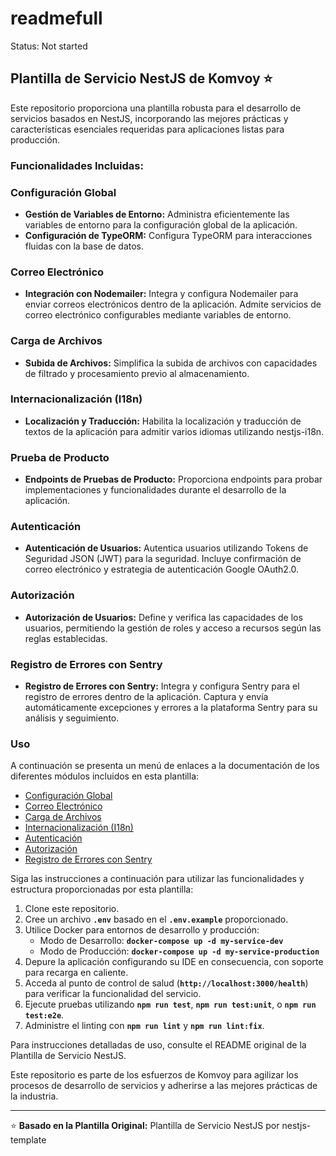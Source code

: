 # readmefull

Status: Not started

## **Plantilla de Servicio NestJS de Komvoy ⭐**

Este repositorio proporciona una plantilla robusta para el desarrollo de servicios basados en NestJS, incorporando las mejores prácticas y características esenciales requeridas para aplicaciones listas para producción.

### **Funcionalidades Incluidas:**

### Configuración Global

- **Gestión de Variables de Entorno:** Administra eficientemente las variables de entorno para la configuración global de la aplicación.
- **Configuración de TypeORM:** Configura TypeORM para interacciones fluidas con la base de datos.

### Correo Electrónico

- **Integración con Nodemailer:** Integra y configura Nodemailer para enviar correos electrónicos dentro de la aplicación. Admite servicios de correo electrónico configurables mediante variables de entorno.

### Carga de Archivos

- **Subida de Archivos:** Simplifica la subida de archivos con capacidades de filtrado y procesamiento previo al almacenamiento.

### Internacionalización (I18n)

- **Localización y Traducción:** Habilita la localización y traducción de textos de la aplicación para admitir varios idiomas utilizando nestjs-i18n.

### Prueba de Producto

- **Endpoints de Pruebas de Producto:** Proporciona endpoints para probar implementaciones y funcionalidades durante el desarrollo de la aplicación.

### Autenticación

- **Autenticación de Usuarios:** Autentica usuarios utilizando Tokens de Seguridad JSON (JWT) para la seguridad. Incluye confirmación de correo electrónico y estrategia de autenticación Google OAuth2.0.

### Autorización

- **Autorización de Usuarios:** Define y verifica las capacidades de los usuarios, permitiendo la gestión de roles y acceso a recursos según las reglas establecidas.

### Registro de Errores con Sentry

- **Registro de Errores con Sentry:** Integra y configura Sentry para el registro de errores dentro de la aplicación. Captura y envía automáticamente excepciones y errores a la plataforma Sentry para su análisis y seguimiento.

### **Uso**

A continuación se presenta un menú de enlaces a la documentación de los diferentes módulos incluidos en esta plantilla:

- [Configuración Global](./documentation/config-module.md)
- [Correo Electrónico](./documentation/email-service.md)
- [Carga de Archivos](./documentation/files-upload.md)
- [Internacionalización (I18n)](./documentation/localization-multi-language.md)
- [Autenticación](./documentation/authentication.md)
- [Autorización](./documentation/authorization.md)
- [Registro de Errores con Sentry](./documentation/sentry-logger.md)

Siga las instrucciones a continuación para utilizar las funcionalidades y estructura proporcionadas por esta plantilla:

1. Clone este repositorio.
2. Cree un archivo **`.env`** basado en el **`.env.example`** proporcionado.
3. Utilice Docker para entornos de desarrollo y producción:
   - Modo de Desarrollo: **`docker-compose up -d my-service-dev`**
   - Modo de Producción: **`docker-compose up -d my-service-production`**
4. Depure la aplicación configurando su IDE en consecuencia, con soporte para recarga en caliente.
5. Acceda al punto de control de salud (**`http://localhost:3000/health`**) para verificar la funcionalidad del servicio.
6. Ejecute pruebas utilizando **`npm run test`**, **`npm run test:unit`**, o **`npm run test:e2e`**.
7. Administre el linting con **`npm run lint`** y **`npm run lint:fix`**.

Para instrucciones detalladas de uso, consulte el README original de la Plantilla de Servicio NestJS.

Este repositorio es parte de los esfuerzos de Komvoy para agilizar los procesos de desarrollo de servicios y adherirse a las mejores prácticas de la industria.

---

⭐ **Basado en la Plantilla Original:** Plantilla de Servicio NestJS por nestjs-template
